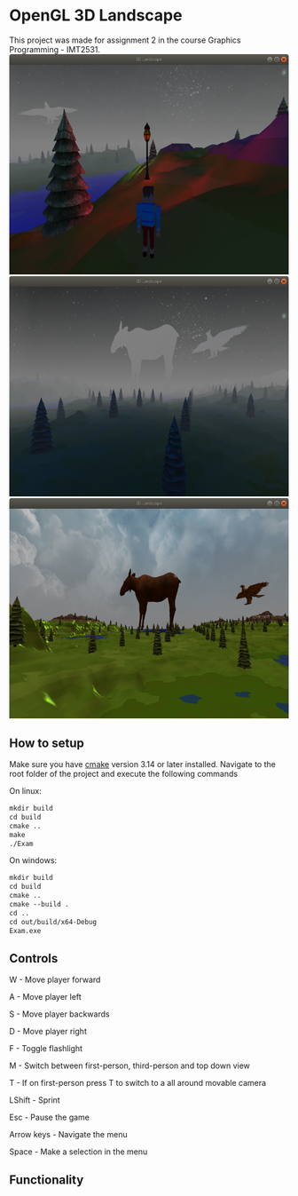 # OpenGL 3D Landscape

This project was made for assignment 2 in the course Graphics Programming - IMT2531.
![picture](resources/images/player.png)
![picture](resources/images/fog.png)
![picture](resources/images/day.png)
## How to setup

Make sure you have [cmake](https://cmake.org/) version 3.14 or later installed.
Navigate to the root folder of the project and execute the following commands

On linux:
```
mkdir build
cd build
cmake ..
make
./Exam
```

On windows:
```
mkdir build
cd build
cmake ..
cmake --build .
cd ..
cd out/build/x64-Debug
Exam.exe
```

## Controls

W - Move player forward

A - Move player left

S - Move player backwards

D - Move player right

F - Toggle flashlight

M - Switch between first-person, third-person and top down view

T - If on first-person press T to switch to a all around movable camera

LShift - Sprint

Esc - Pause the game

Arrow keys - Navigate the menu

Space - Make a selection in the menu

## Functionality
